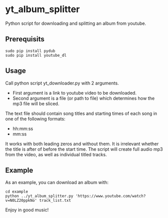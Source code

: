 # yt_album_splitter
Python script for downloading and splitting an album from youtube.

## Prerequisits
```
sudo pip install pydub
sudo pip install youtube_dl
```

## Usage
Call python script yt_downloader.py with 2 arguments.
- First argument is a link to youtube video to be downloaded.
- Second argument is a file (or path to file) which determines how the mp3 file will be sliced. 

The  text file should contain song titles and starting times of each song in one of the following formats: 
- hh:mm:ss
- mm:ss

It works with both leading zeros and without them.
It is irrelevant whether the title is after of before the start time. 
The script will create full audio mp3 from the video, as well as individual titled tracks.

## Example

As an example, you can download an album with:
```
cd example
python ../yt_album_splitter.py 'https://www.youtube.com/watch?v=N0LZ20ppkNo' track_list.txt
```
Enjoy in good music!
